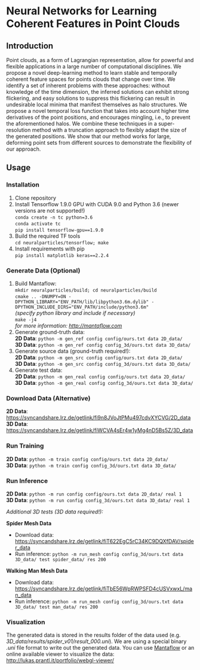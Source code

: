 # Neural Networks for Learning Coherent Features in Point Clouds

## Introduction
Point clouds, as a form of Lagrangian representation, allow for powerful and 
flexible applications in a large number of computational disciplines. We propose 
a novel deep-learning method to learn stable and temporally coherent feature 
spaces for points clouds that change over time. We identify a set of inherent 
problems with these approaches: without knowledge of the time dimension, the 
inferred solutions can exhibit strong flickering, and easy solutions to suppress 
this flickering can result in undesirable local minima that manifest themselves 
as halo structures. We propose a novel temporal loss function that takes into 
account higher time derivatives of the point positions, and encourages mingling, 
i.e., to prevent the aforementioned halos. We combine these techniques in a 
super-resolution method with a truncation approach to flexibly adapt the size of 
the generated positions. We show that our method works for large, deforming 
point sets from different sources to demonstrate the flexibility of our approach.

## Usage

### Installation
1.  Clone repository
2.  Install Tensorflow 1.9.0 GPU with CUDA 9.0 and Python 3.6 (newer versions are not supported!)  
    `conda create -n tc python=3.6`  
    `conda activate tc`  
    `pip install tensorflow-gpu==1.9.0`
3.  Build the required TF tools  
    `cd neuralparticles/tensorflow; make`
4.  Install requirements with pip  
    `pip install matplotlib keras==2.2.4`

### Generate Data (Optional)
1.  Build Mantaflow:  
    `mkdir neuralparticles/build; cd neuralparticles/build`  
    `cmake .. -DNUMPY=ON -DPYTHON_LIBRARY="ENV_PATH/lib/libpython3.6m.dylib" -DPYTHON_INCLUDE_DIRS="ENV_PATH/include/python3.6m"`  
    *(specify python library and include if necessary)*   
    `make -j4`  
    *for more information: http://mantaflow.com*
2.  Generate ground-truth data:  
    **2D Data**: `python -m gen_ref config config/ours.txt data 2D_data/`  
    **3D Data**: `python -m gen_ref config config_3d/ours.txt data 3D_data/`
3.  Generate source data (ground-truth required!):  
    **2D Data**: `python -m gen_src config config/ours.txt data 2D_data/`  
    **3D Data**: `python -m gen_src config config_3d/ours.txt data 3D_data/`
4.  Generate test data:  
    **2D Data**: `python -m gen_real config config/ours.txt data 2D_data/`  
    **3D Data**: `python -m gen_real config config_3d/ours.txt data 3D_data/`

### Download Data (Alternative)
**2D Data**: https://syncandshare.lrz.de/getlink/fi9n8JVoJtPMu497cdvXYCVG/2D_data  
**3D Data**: https://syncandshare.lrz.de/getlink/fiWCVA4sEr4w1yMg4nD5Bs5Z/3D_data

### Run Training
**2D Data**: `python -m train config config/ours.txt data 2D_data/`  
**3D Data**: `python -m train config config_3d/ours.txt data 3D_data/`

### Run Inference
**2D Data**: `python -m run config config/ours.txt data 2D_data/ real 1`  
**3D Data**: `python -m run config config_3d/ours.txt data 3D_data/ real 1`  

*Additional 3D tests (3D data required!):* 

**Spider Mesh Data**
*   Download data: https://syncandshare.lrz.de/getlink/fiT622EgC5rC34KC9DQXfDAV/spider_data
*   Run inference: `python -m run_mesh config config_3d/ours.txt data 3D_data/ test spider_data/ res 200`
 
**Walking Man Mesh Data**
*   Download data: https://syncandshare.lrz.de/getlink/fiTbE56WpRWPSFD4cUSVxwxL/man_data
*   Run inference: `python -m run_mesh config config_3d/ours.txt data 3D_data/ test man_data/ res 200`

### Visualization
The generated data is stored in the results folder of the data used (e.g. *3D_data/results/spider_v01/result_000.uni*).
We are using a special binary *.uni* file format to write out the generated data.
You can use [Mantaflow](http://mantaflow.com) or an online available viewer to visualize the data:
http://lukas.prantl.it/portfolio/webgl-viewer/

